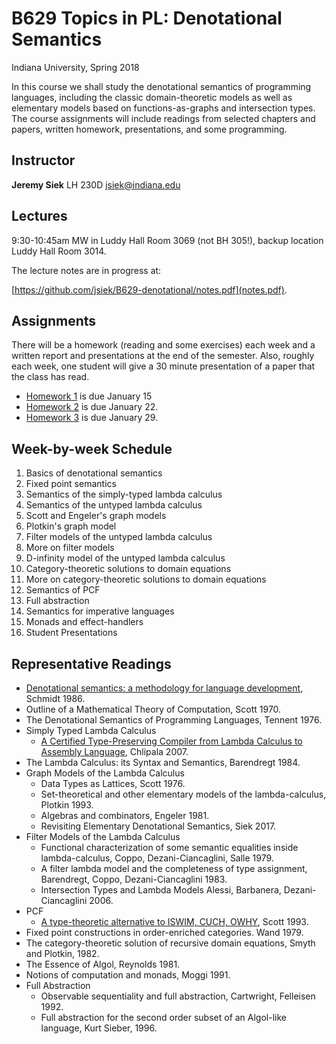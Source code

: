 # B629 Topics in PL: Denotational Semantics

Indiana University, Spring 2018

In this course we shall study the denotational semantics of
programming languages, including the classic domain-theoretic models
as well as elementary models based on functions-as-graphs and
intersection types. The course assignments will include readings from
selected chapters and papers, written homework, presentations, and
some programming.

## Instructor

**Jeremy Siek** LH 230D [jsiek@indiana.edu](mailto:jsiek@indiana.edu)

## Lectures

9:30-10:45am MW in Luddy Hall Room 3069 (not BH 305!), 
  backup location Luddy Hall Room 3014.

The lecture notes are in progress at:

[https://github.com/jsiek/B629-denotational/notes.pdf](notes.pdf).

## Assignments

There will be a homework (reading and some exercises) each week and a
written report and presentations at the end of the semester.  Also,
roughly each week, one student will give a 30 minute presentation of a
paper that the class has read.

- [Homework 1](hw1.md) is due January 15
- [Homework 2](hw2.md) is due January 22.
- [Homework 3](hw3.md) is due January 29.

## Week-by-week Schedule

1. Basics of denotational semantics
2. Fixed point semantics
3. Semantics of the simply-typed lambda calculus
4. Semantics of the untyped lambda calculus
5. Scott and Engeler's graph models
6. Plotkin's graph model
7. Filter models of the untyped lambda calculus
8. More on filter models
9. D-infinity model of the untyped lambda calculus
10. Category-theoretic solutions to domain equations
11. More on category-theoretic solutions to domain equations
12. Semantics of PCF
13. Full abstraction
14. Semantics for imperative languages
15. Monads and effect-handlers
16. Student Presentations


## Representative Readings

- [Denotational semantics: a methodology for language development](http://people.cs.ksu.edu/~schmidt/text/densem.html), Schmidt 1986.
- Outline of a Mathematical Theory of Computation, Scott 1970.
- The Denotational Semantics of Programming Languages, Tennent 1976.
- Simply Typed Lambda Calculus
  - [A Certified Type-Preserving Compiler from Lambda Calculus to Assembly Language](https://doi.org/10.1145/1273442.1250742), Chlipala 2007.
- The Lambda Calculus: its Syntax and Semantics, Barendregt 1984.
- Graph Models of the Lambda Calculus
  - Data Types as Lattices, Scott 1976.
  - Set-theoretical and other elementary models of the lambda-calculus,
    Plotkin 1993.
  - Algebras and combinators, Engeler 1981.
  - Revisiting Elementary Denotational Semantics, Siek 2017.
- Filter Models of the Lambda Calculus
  - Functional characterization of some semantic equalities
    inside lambda-calculus, Coppo, Dezani-Ciancaglini, Salle 1979.
  - A filter lambda model and the completeness of type assignment,
    Barendregt, Coppo, Dezani-Ciancaglini 1983.
  - Intersection Types and Lambda Models
    Alessi, Barbanera, Dezani-Ciancaglini 2006.
- PCF
  - [A type-theoretic alternative to ISWIM, CUCH, OWHY](https://doi.org/10.1016/0304-3975(93)90095-B), Scott 1993.
- Fixed point constructions in order-enriched categories. Wand 1979.
- The category-theoretic solution of recursive domain equations,
  Smyth and Plotkin, 1982.
- The Essence of Algol, Reynolds 1981.
- Notions of computation and monads, Moggi 1991.
- Full Abstraction
  - Observable sequentiality and full abstraction,
	Cartwright, Felleisen 1992.
  - Full abstraction for the second order subset of an Algol-like language,
	Kurt Sieber, 1996.

